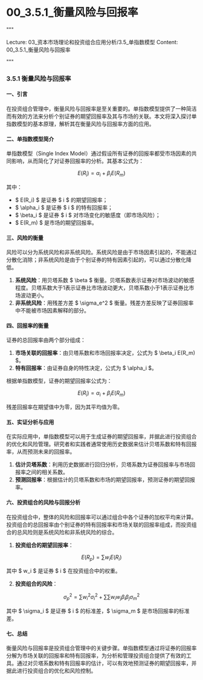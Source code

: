 # 00_3.5.1_衡量风险与回报率

"""

Lecture: 03_资本市场理论和投资组合应用分析/3.5_单指数模型
Content: 00_3.5.1_衡量风险与回报率

"""

### 3.5.1 衡量风险与回报率

#### 一、引言
在投资组合管理中，衡量风险与回报率是至关重要的。单指数模型提供了一种简洁而有效的方法来分析个别证券的期望回报率及其与市场的关联。本文将深入探讨单指数模型的基本原理，解析其在衡量风险与回报率方面的应用。

#### 二、单指数模型简介
单指数模型（Single Index Model）通过假设所有证券的回报率都受市场因素的共同影响，从而简化了对证券回报率的分析。其基本公式为：

$$ E(R_i) = \alpha_i + \beta_i E(R_m) $$

其中：
- $ E(R_i) $ 是证券 $ i $ 的期望回报率；
- $ \alpha_i $ 是证券 $ i $ 的特有回报率；
- $ \beta_i $ 是证券 $ i $ 对市场变化的敏感度（即市场风险）；
- $ E(R_m) $ 是市场的期望回报率。

#### 三、风险的衡量
风险可以分为系统风险和非系统风险。系统风险是由于市场因素引起的，不能通过分散化消除；非系统风险是由于个别证券的特有因素引起的，可以通过分散化降低。

1. **系统风险**：用贝塔系数 $ \beta $ 衡量。贝塔系数表示证券对市场波动的敏感程度。贝塔系数大于1表示证券比市场波动更大，贝塔系数小于1表示证券比市场波动更小。
2. **非系统风险**：用残差方差 $ \sigma_e^2 $ 衡量。残差方差反映了证券回报率中不能被市场因素解释的部分。

#### 四、回报率的衡量
证券的总回报率由两个部分组成：
1. **市场关联的回报率**：由贝塔系数和市场回报率决定，公式为 $ \beta_i E(R_m) $。
2. **特有回报率**：由证券自身的特性决定，公式为 $ \alpha_i $。

根据单指数模型，证券的期望回报率公式为：

$$ E(R_i) = \alpha_i + \beta_i E(R_m) $$

残差回报率在期望值中为零，因为其平均值为零。

#### 五、实证分析与应用
在实际应用中，单指数模型可以用于生成证券的期望回报率，并据此进行投资组合的优化和风险管理。研究者和实践者通常使用历史数据来估计贝塔系数和特有回报率，从而预测未来的回报率。

1. **估计贝塔系数**：利用历史数据进行回归分析，贝塔系数为证券回报率与市场回报率之间的相关系数。
2. **预测回报率**：根据估计的贝塔系数和市场的期望回报率，预测证券的期望回报率。

#### 六、投资组合的风险与回报分析
在投资组合中，整体的风险和回报率可以通过组合中各个证券的加权平均来计算。投资组合的总回报率由个别证券的特有回报率和市场关联的回报率组成，而投资组合的总风险则是系统风险和非系统风险的综合。

1. **投资组合的期望回报率**：

$$ E(R_p) = \sum w_i E(R_i) $$

其中 $ w_i $ 是证券 $ i $ 在投资组合中的权重。

2. **投资组合的风险**：

$$ \sigma_p^2 = \sum w_i^2 \sigma_i^2 + \sum \sum w_i w_j \beta_i \beta_j \sigma_m^2 $$

其中 $ \sigma_i $ 是证券 $ i $ 的标准差，$ \sigma_m $ 是市场回报率的标准差。

#### 七、总结
衡量风险与回报率是投资组合管理中的关键步骤。单指数模型通过将证券的回报率分解为市场关联的回报率和特有回报率，为分析和管理投资组合提供了有效的工具。通过对贝塔系数和特有回报率的估计，可以有效地预测证券的期望回报率，并据此进行投资组合的优化和风险控制。